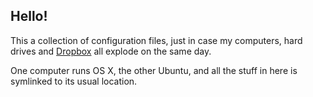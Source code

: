 ## Hello!

This a collection of configuration files, just in case my computers, hard drives and [Dropbox](http://dropbox.com) all explode on the same day.

One computer runs OS X, the other Ubuntu, and all the stuff in here is symlinked to its usual location.
